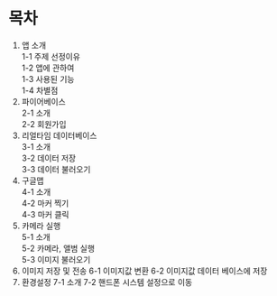 # 목차
1. 앱 소개<br>
  1-1 주제 선정이유<br> 
  1-2 앱에 관하여<br>
  1-3 사용된 기능<br>
  1-4 차별점<br>
2. 파이어베이스<br>
  2-1 소개<br>
  2-2 회원가입<br>
3. 리얼타임 데이터베이스<br>
  3-1 소개<br>
  3-2 데이터 저장<br>
  3-3 데이터 불러오기<br>
4. 구글맵<br>
  4-1 소개<br>
  4-2 마커 찍기<br>
  4-3 마커 클릭<br>
5. 카메라 실행<br>
  5-1 소개<br>
  5-2 카메라, 앨범 실행<br>
  5-3 이미지 불러오기<br>
6. 이미지 저장 및 전송
  6-1 이미지값 변환
  6-2 이미지값 데이터 베이스에 저장
7. 환경설정
  7-1 소개
  7-2 핸드폰 시스템 설정으로 이동

